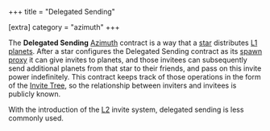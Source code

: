 +++
title = "Delegated Sending"

[extra]
category = "azimuth"
+++

The **Delegated Sending** [Azimuth](/reference/glossary/azimuth) contract is a way that a [star](/reference/glossary/star ) distributes [L1](/reference/glossary/azimuth) [planets](/reference/glossary/planet). After a star configures the Delegated Sending contract as its [spawn proxy](/reference/glossary/proxies) it can give invites to planets, and those invitees can subsequently send additional planets from that star to their friends, and pass on this invite power indefinitely. This contract keeps track of those operations in the form of the [Invite Tree](/reference/glossary/invite-tree), so the relationship between inviters and invitees is publicly known.

With the introduction of the [L2](/reference/glossary/rollups) invite system,
delegated sending is less commonly used.

